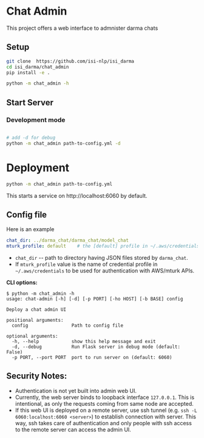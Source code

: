# Chat Admin

This project offers a web interface to admnister darma chats

## Setup

```bash
git clone  https://github.com/isi-nlp/isi_darma
cd isi_darma/chat_admin
pip install -e .

python -m chat_admin -h
```

## Start Server

### Development mode

```bash

# add -d for debug
python -m chat_admin path-to-config.yml -d
```

# Deployment
```bash
python -m chat_admin path-to-config.yml
```

This starts a service on http://localhost:6060 by default.


## Config file

Here is an example
```yaml
chat_dir: ../darma_chat/darma_chat/model_chat
mturk_profile: default    # the [default] profile in ~/.aws/credentials file
```

* `chat_dir` -- path to directory having JSON files stored by `darma_chat`.
* If `mturk_profile` value is the name of credential profile in `~/.aws/credentials` to be used for authentication with AWS/mturk APIs.



**CLI options:**

```
$ python -m chat_admin -h
usage: chat-admin [-h] [-d] [-p PORT] [-ho HOST] [-b BASE] config

Deploy a chat admin UI

positional arguments:
  config                Path to config file

optional arguments:
  -h, --help            show this help message and exit
  -d, --debug           Run Flask server in debug mode (default: False)
  -p PORT, --port PORT  port to run server on (default: 6060)
```

## Security Notes:
* Authentication is not yet built into admin web UI.
* Currently, the web server  binds to loopback interface `127.0.0.1`. This is intentional, as only the requests coming from same node are accepted.
* If this web UI is deployed on a remote server, use ssh tunnel (e.g. `ssh -L 6060:localhost:6060 <server>`) to establish connection with server. This way, ssh takes care of authentication and only people with ssh access to the remote server can access the admin UI.
